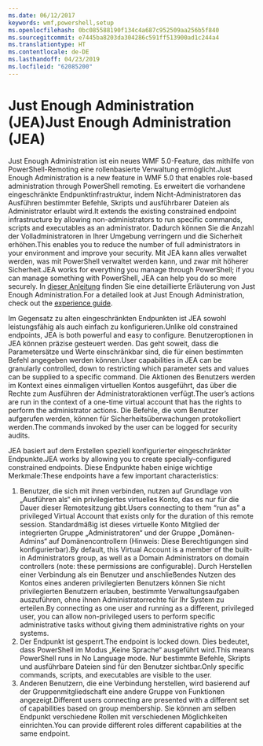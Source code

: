 ```yaml
---
ms.date: 06/12/2017
keywords: wmf,powershell,setup
ms.openlocfilehash: 0bc085588190f134c4a687c952509aa256b5f840
ms.sourcegitcommit: e7445ba8203da304286c591ff513900ad1c244a4
ms.translationtype: HT
ms.contentlocale: de-DE
ms.lasthandoff: 04/23/2019
ms.locfileid: "62085200"
---
```

# <a name="just-enough-administration-jea"></a><span data-ttu-id="1ec76-102">Just Enough Administration (JEA)</span><span class="sxs-lookup"><span data-stu-id="1ec76-102">Just Enough Administration (JEA)</span></span>
<span data-ttu-id="1ec76-103">Just Enough Administration ist ein neues WMF 5.0-Feature, das mithilfe von PowerShell-Remoting eine rollenbasierte Verwaltung ermöglicht.</span><span class="sxs-lookup"><span data-stu-id="1ec76-103">Just Enough Administration is a new feature in WMF 5.0 that enables role-based administration through PowerShell remoting.</span></span>  <span data-ttu-id="1ec76-104">Es erweitert die vorhandene eingeschränkte Endpunktinfrastruktur, indem Nicht-Administratoren das Ausführen bestimmter Befehle, Skripts und ausführbarer Dateien als Administrator erlaubt wird.</span><span class="sxs-lookup"><span data-stu-id="1ec76-104">It extends the existing constrained endpoint infrastructure by allowing non-administrators to run specific commands, scripts and executables as an administrator.</span></span>  <span data-ttu-id="1ec76-105">Dadurch können Sie die Anzahl der Volladministratoren in Ihrer Umgebung verringern und die Sicherheit erhöhen.</span><span class="sxs-lookup"><span data-stu-id="1ec76-105">This enables you to reduce the number of full administrators in your environment and improve your security.</span></span>  <span data-ttu-id="1ec76-106">Mit JEA kann alles verwaltet werden, was mit PowerShell verwaltet werden kann, und zwar mit höherer Sicherheit.</span><span class="sxs-lookup"><span data-stu-id="1ec76-106">JEA works for everything you manage through PowerShell; if you can manage something with PowerShell, JEA can help you do so more securely.</span></span>  <span data-ttu-id="1ec76-107">In [dieser Anleitung](http://aka.ms/JEA) finden Sie eine detaillierte Erläuterung von Just Enough Administration.</span><span class="sxs-lookup"><span data-stu-id="1ec76-107">For a detailed look at Just Enough Administration, check out the [experience guide](http://aka.ms/JEA).</span></span>

<span data-ttu-id="1ec76-108">Im Gegensatz zu alten eingeschränkten Endpunkten ist JEA sowohl leistungsfähig als auch einfach zu konfigurieren.</span><span class="sxs-lookup"><span data-stu-id="1ec76-108">Unlike old constrained endpoints, JEA is both powerful and easy to configure.</span></span>  <span data-ttu-id="1ec76-109">Benutzeroptionen in JEA können präzise gesteuert werden. Das geht soweit, dass die Parametersätze und Werte einschränkbar sind, die für einen bestimmten Befehl angegeben werden können.</span><span class="sxs-lookup"><span data-stu-id="1ec76-109">User capabilities in JEA can be granularly controlled, down to restricting which parameter sets and values can be supplied to a specific command.</span></span> <span data-ttu-id="1ec76-110">Die Aktionen des Benutzers werden im Kontext eines einmaligen virtuellen Kontos ausgeführt, das über die Rechte zum Ausführen der Administratoraktionen verfügt.</span><span class="sxs-lookup"><span data-stu-id="1ec76-110">The user’s actions are run in the context of a one-time virtual account that has the rights to perform the administrator actions.</span></span>  <span data-ttu-id="1ec76-111">Die Befehle, die vom Benutzer aufgerufen werden, können für Sicherheitsüberwachungen protokolliert werden.</span><span class="sxs-lookup"><span data-stu-id="1ec76-111">The commands invoked by the user can be logged for security audits.</span></span>

<span data-ttu-id="1ec76-112">JEA basiert auf dem Erstellen speziell konfigurierter eingeschränkter Endpunkte.</span><span class="sxs-lookup"><span data-stu-id="1ec76-112">JEA works by allowing you to create specially-configured constrained endpoints.</span></span>  <span data-ttu-id="1ec76-113">Diese Endpunkte haben einige wichtige Merkmale:</span><span class="sxs-lookup"><span data-stu-id="1ec76-113">These endpoints have a few important characteristics:</span></span>

1. <span data-ttu-id="1ec76-114">Benutzer, die sich mit ihnen verbinden, nutzen auf Grundlage von „Ausführen als“ ein privilegiertes virtuelles Konto, das es nur für die Dauer dieser Remotesitzung gibt.</span><span class="sxs-lookup"><span data-stu-id="1ec76-114">Users connecting to them “run as” a privileged Virtual Account that exists only for the duration of this remote session.</span></span>  <span data-ttu-id="1ec76-115">Standardmäßig ist dieses virtuelle Konto Mitglied der integrierten Gruppe „Administratoren“ und der Gruppe „Domänen-Admins“ auf Domänencontrollern (Hinweis: Diese Berechtigungen sind konfigurierbar).</span><span class="sxs-lookup"><span data-stu-id="1ec76-115">By default, this Virtual Account is a member of the built-in Administrators group, as well as a Domain Administrators on domain controllers (note: these permissions are configurable).</span></span> <span data-ttu-id="1ec76-116">Durch Herstellen einer Verbindung als ein Benutzer und anschließendes Nutzen des Kontos eines anderen privilegierten Benutzers können Sie nicht privilegierten Benutzern erlauben, bestimmte Verwaltungsaufgaben auszuführen, ohne ihnen Administratorrechte für Ihr System zu erteilen.</span><span class="sxs-lookup"><span data-stu-id="1ec76-116">By connecting as one user and running as a different, privileged user, you can allow non-privileged users to perform specific administrative tasks without giving them administrative rights on your systems.</span></span>
2. <span data-ttu-id="1ec76-117">Der Endpunkt ist gesperrt.</span><span class="sxs-lookup"><span data-stu-id="1ec76-117">The endpoint is locked down.</span></span>  <span data-ttu-id="1ec76-118">Dies bedeutet, dass PowerShell im Modus „Keine Sprache“ ausgeführt wird.</span><span class="sxs-lookup"><span data-stu-id="1ec76-118">This means PowerShell runs in No Language mode.</span></span>  <span data-ttu-id="1ec76-119">Nur bestimmte Befehle, Skripts und ausführbare Dateien sind für den Benutzer sichtbar.</span><span class="sxs-lookup"><span data-stu-id="1ec76-119">Only specific commands, scripts, and executables are visible to the user.</span></span>
3. <span data-ttu-id="1ec76-120">Anderen Benutzern, die eine Verbindung herstellen, wird basierend auf der Gruppenmitgliedschaft eine andere Gruppe von Funktionen angezeigt.</span><span class="sxs-lookup"><span data-stu-id="1ec76-120">Different users connecting are presented with a different set of capabilities based on group membership.</span></span>  <span data-ttu-id="1ec76-121">Sie können am selben Endpunkt verschiedene Rollen mit verschiedenen Möglichkeiten einrichten.</span><span class="sxs-lookup"><span data-stu-id="1ec76-121">You can provide different roles different capabilities at the same endpoint.</span></span>
